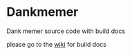 # Dankmemer
 Dank memer source code with build docs

please go to the <a href="https://github.com/Sakurai07/Dankmemer/wiki">wiki</a> for build docs
